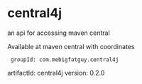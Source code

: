 # central4j
an api for accessing maven central


Available at maven central with coordinates


     groupId: com.mebigfatguy.central4j
  artifactId: central4j
     version: 0.2.0
